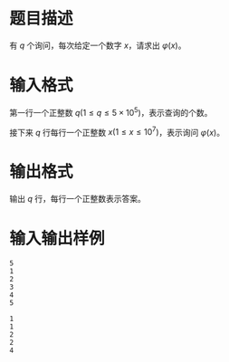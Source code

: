 # 题目描述

有 $q$ 个询问，每次给定一个数字 $x$，请求出 $\varphi(x)$。

# 输入格式

第一行一个正整数 $q(1 \leq q \leq 5 \times {10}^5)$，表示查询的个数。

接下来 $q$ 行每行一个正整数 $x(1 \leq x \leq {10}^7)$，表示询问 $\varphi(x)$。

# 输出格式

输出 $q$ 行，每行一个正整数表示答案。

# 输入输出样例

```input1
5
1
2
3
4
5
```

```output1
1
1
2
2
4
```
